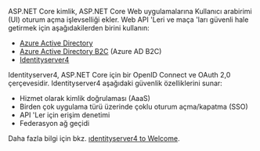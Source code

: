ASP.NET Core kimlik, ASP.NET Core Web uygulamalarına Kullanıcı arabirimi (UI) oturum açma işlevselliği ekler. Web API 'Leri ve maça 'ları güvenli hale getirmek için aşağıdakilerden birini kullanın:

* [Azure Active Directory](/azure/api-management/api-management-howto-protect-backend-with-aad)
* [Azure Active Directory B2C](/azure/active-directory-b2c/active-directory-b2c-custom-rest-api-netfw) (Azure AD B2C)
* [Identityserver4](https://identityserver.io)

Identityserver4, ASP.NET Core için bir OpenID Connect ve OAuth 2,0 çerçevesidir. Identityserver4 aşağıdaki güvenlik özelliklerini sunar:

* Hizmet olarak kimlik doğrulaması (AaaS)
* Birden çok uygulama türü üzerinde çoklu oturum açma/kapatma (SSO)
* API 'Ler için erişim denetimi
* Federasyon ağ geçidi

Daha fazla bilgi için bkz. [ıdentityserver4 to Welcome](https://docs.identityserver.io/en/latest/index.html).

